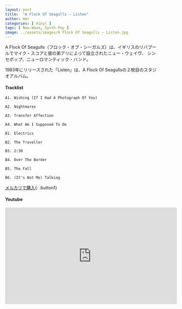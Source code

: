 ```yaml
---
layout: post
title:  "A Flock Of Seagulls – Listen"
author: mmr
categories: [ Vinyl ]
tags: [ New-Wave, Synth-Pop ]
image: ../assets/images/A Flock Of Seagulls – Listen.jpg
---
```


A Flock Of Seagulls（フロック・オブ・シーガルズ）は、イギリスのリバプールでマイク・スコアと彼の弟アリによって設立されたニュー・ウェイヴ、 シンセポップ、ニューロマンティック・バンド。

1983年にリリースされた「Listen」は、A Flock Of Seagullsの２枚目のスタジオアルバム。

#### Tracklist
```md
A1. Wishing (If I Had A Photograph Of You)

A2. Nightmares

A3. Transfer Affection

A4. What Am I Supposed To Do

B1. Electrics

B2. The Traveller

B3. 2:30

B4. Over The Border

B5. The Fall

B6. (It's Not Me) Talking
```

[メルカリで購入](https://jp.mercari.com/item/m43509959556?afid=6142608987){: .button1}

#### Youtube
<iframe width="560" height="315" src="https://www.youtube.com/embed/opkzgLMH5MA?si=k9FyA95MUxvoKAzw" title="YouTube video player" frameborder="0" allow="accelerometer; autoplay; clipboard-write; encrypted-media; gyroscope; picture-in-picture; web-share" referrerpolicy="strict-origin-when-cross-origin" allowfullscreen></iframe>